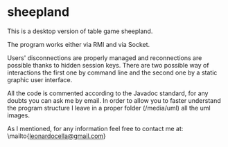 # sheepland

This is a desktop version of table game sheepland. 

The program works either via RMI and via Socket.

Users' disconnections are properly managed and reconnections are possible thanks to hidden session keys.
There are two possible way of interactions the first one by command line and the second one by a static graphic user interface.

All the code is commented according to the Javadoc standard, for any doubts you can ask me by email. 
In order to allow you to faster understand the program structure I leave in a proper folder (/media/uml) all the uml images.

As I mentioned, for any information feel free to contact me at: \mailto{leonardocella@gmail.com}
